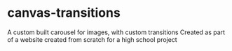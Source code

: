 # canvas-transitions

A custom built carousel for images, with custom transitions
Created as part of a website created from scratch for a high school project
